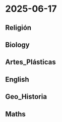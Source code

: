# 2025-06-17 <!-- markmap: foldAll -->

## Religión

## Biology

## Artes_Plásticas

## English

## Geo_Historia

## Maths

